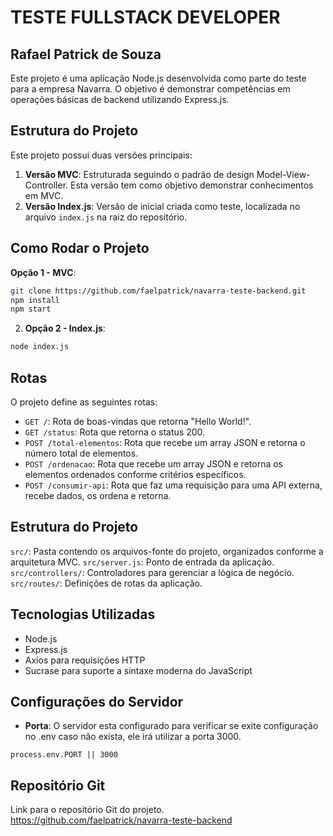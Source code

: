 # TESTE FULLSTACK DEVELOPER
## Rafael Patrick de Souza

Este projeto é uma aplicação Node.js desenvolvida como parte do teste para a empresa Navarra. O objetivo é demonstrar competências em operações básicas de backend utilizando Express.js.

## Estrutura do Projeto

Este projeto possui duas versões principais:

1. **Versão MVC**: Estruturada seguindo o padrão de design Model-View-Controller. Esta versão tem como objetivo demonstrar conhecimentos em MVC.
2. **Versão Index.js**: Versão de inicial criada como teste, localizada no arquivo `index.js` na raiz do repositório.

## Como Rodar o Projeto

**Opção 1 - MVC**:
```bash
git clone https://github.com/faelpatrick/navarra-teste-backend.git
npm install
npm start
```
2. **Opção 2 - Index.js**:
```bash
node index.js
```

## Rotas

O projeto define as seguintes rotas:

- `GET /`: Rota de boas-vindas que retorna "Hello World!".
- `GET /status`: Rota que retorna o status 200.
- `POST /total-elementos`: Rota que recebe um array JSON e retorna o número total de elementos.
- `POST /ordenacao`: Rota que recebe um array JSON e retorna os elementos ordenados conforme critérios específicos.
- `POST /consumir-api`: Rota que faz uma requisição para uma API externa, recebe dados, os ordena e retorna.

## Estrutura do Projeto
`src/`: Pasta contendo os arquivos-fonte do projeto, organizados conforme a arquitetura MVC.
`src/server.js`: Ponto de entrada da aplicação.
`src/controllers/`: Controladores para gerenciar a lógica de negócio.
`src/routes/`: Definições de rotas da aplicação.

## Tecnologias Utilizadas
- Node.js
- Express.js
- Axios para requisições HTTP
- Sucrase para suporte a sintaxe moderna do JavaScript

## Configurações do Servidor

- **Porta**: O servidor esta configurado para verificar se exite configuração no .env caso não exista, ele irá utilizar a porta 3000.

`process.env.PORT || 3000`

## Repositório Git

Link para o repositório Git do projeto.
https://github.com/faelpatrick/navarra-teste-backend

